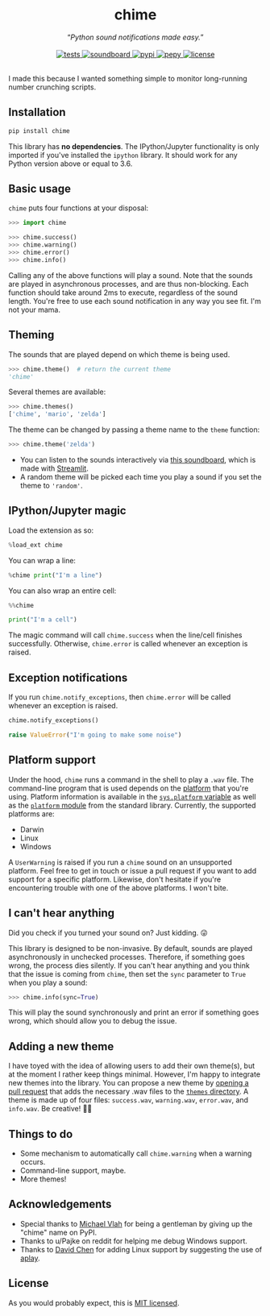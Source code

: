 <div align='center'>
  <h1>chime</h1>
  <q><i>Python sound notifications made easy.</i></q>
</div>
<br>

<div align='center'>
  <!-- Tests -->
  <a href="https://github.com/MaxHalford/chime/actions?query=workflow%3Atests">
    <img src="https://github.com/MaxHalford/chime/workflows/tests/badge.svg?style=flat-square" alt="tests">
  </a>
  <!-- Soundboard -->
  <a href="https://chime-soundboard.herokuapp.com/">
    <img src="https://github.com/MaxHalford/chime/workflows/soundboard/badge.svg?style=flat-square" alt="soundboard">
  </a>
  <!-- PyPI -->
  <a href="https://pypi.org/project/chime">
    <img src="https://img.shields.io/pypi/v/chime.svg?label=release&color=blue&style=flat-square" alt="pypi">
  </a>
  <!-- PePy -->
  <a href="https://pepy.tech/project/chime">
    <img src="https://img.shields.io/badge/dynamic/json?style=flat-square&maxAge=86400&label=downloads&query=%24.total_downloads&url=https%3A%2F%2Fapi.pepy.tech%2Fapi%2Fprojects%2Fchime" alt="pepy">
  </a>
  <!-- License -->
  <a href="https://opensource.org/licenses/MIT">
    <img src="https://img.shields.io/badge/License-MIT-blue.svg?style=flat-square" alt="license">
  </a>
</div>
<br>

I made this because I wanted something simple to monitor long-running number crunching scripts.

## Installation

```sh
pip install chime
```

This library has **no dependencies**. The IPython/Jupyter functionality is only imported if you've installed the `ipython` library. It should work for any Python version above or equal to 3.6.

## Basic usage

`chime` puts four functions at your disposal:

```py
>>> import chime

>>> chime.success()
>>> chime.warning()
>>> chime.error()
>>> chime.info()

```

Calling any of the above functions will play a sound. Note that the sounds are played in asynchronous processes, and are thus non-blocking. Each function should take around 2ms to execute, regardless of the sound length. You're free to use each sound notification in any way you see fit. I'm not your mama.

## Theming

The sounds that are played depend on which theme is being used.

```py
>>> chime.theme()  # return the current theme
'chime'

```

Several themes are available:

```py
>>> chime.themes()
['chime', 'mario', 'zelda']

```

The theme can be changed by passing a theme name to the `theme` function:

```py
>>> chime.theme('zelda')

```

- You can listen to the sounds interactively via [this soundboard](https://chime-soundboard.herokuapp.com/), which is made with [Streamlit](https://www.streamlit.io/).
- A random theme will be picked each time you play a sound if you set the theme to `'random'`.

## IPython/Jupyter magic

Load the extension as so:

```py
%load_ext chime
```

You can wrap a line:

```py
%chime print("I'm a line")
```

You can also wrap an entire cell:

```py
%%chime

print("I'm a cell")
```

The magic command will call `chime.success` when the line/cell finishes successfully. Otherwise, `chime.error` is called whenever an exception is raised.

## Exception notifications

If you run `chime.notify_exceptions`, then `chime.error` will be called whenever an exception is raised.

```py
chime.notify_exceptions()

raise ValueError("I'm going to make some noise")
```

## Platform support

Under the hood, `chime` runs a command in the shell to play a `.wav` file. The command-line program that is used depends on the [platform](https://www.wikiwand.com/en/Computing_platform) that you're using. Platform information is available in the [`sys.platform` variable](https://docs.python.org/3/library/sys.html#sys.platform) as well as the [`platform` module](https://docs.python.org/3/library/platform.html) from the standard library. Currently, the supported platforms are:

- Darwin
- Linux
- Windows

A `UserWarning` is raised if you run a `chime` sound on an unsupported platform. Feel free to get in touch or issue a pull request if you want to add support for a specific platform. Likewise, don't hesitate if you're encountering trouble with one of the above platforms. I won't bite.

## I can't hear anything

Did you check if you turned your sound on? Just kidding. 😜

This library is designed to be non-invasive. By default, sounds are played asynchronously in unchecked processes. Therefore, if something goes wrong, the process dies silently. If you can't hear anything and you think that the issue is coming from `chime`, then set the `sync` parameter to `True` when you play a sound:

```py
>>> chime.info(sync=True)

```

This will play the sound synchronously and print an error if something goes wrong, which should allow you to debug the issue.

## Adding a new theme

I have toyed with the idea of allowing users to add their own theme(s), but at the moment I rather keep things minimal. However, I'm happy to integrate new themes into the library. You can propose a new theme by [opening a pull request](https://github.com/creme-ml/creme/issues/new) that adds the necessary .wav files to the [`themes` directory](https://github.com/MaxHalford/chime/tree/main/themes). A theme is made up of four files: `success.wav`, `warning.wav`, `error.wav`, and `info.wav`. Be creative! 👩‍🎨

## Things to do

- Some mechanism to automatically call `chime.warning` when a warning occurs.
- Command-line support, maybe.
- More themes!

## Acknowledgements

- Special thanks to [Michael Vlah](https://github.com/vlahm) for being a gentleman by giving up the "chime" name on PyPI.
- Thanks to u/Pajke on reddit for helping me debug Windows support.
- Thanks to [David Chen](https://github.com/dchen327) for adding Linux support by suggesting the use of [aplay](https://linux.die.net/man/1/aplay).

## License

As you would probably expect, this is [MIT licensed](LICENSE).
